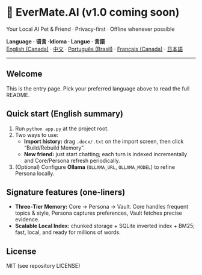 # 🐾 EverMate.AI (v1.0 coming soon)
Your Local AI Pet & Friend · Privacy-first · Offline whenever possible

**Language · 语言 ·Idioma · Langue · 言語**  
[English (Canada)](README.en-CA.md) · [中文](README.zh-CN.md) · [Português (Brasil)](README.pt-BR.md) · [Français (Canada)](README.fr-CA.md) · [日本語](README.ja-JP.md)

---

## Welcome
This is the entry page. Pick your preferred language above to read the full README.

## Quick start (English summary)
1. Run `python app.py` at the project root.  
2. Two ways to use:  
   - **Import history:** drag `.docx/.txt` on the import screen, then click “Build/Rebuild Memory”.  
   - **New friend:** just start chatting; each turn is indexed incrementally and Core/Persona refresh periodically.  
3. (Optional) Configure **Ollama** (`OLLAMA_URL`, `OLLAMA_MODEL`) to refine Persona locally.

## Signature features (one‑liners)
- **Three‑Tier Memory:** Core → Persona → Vault. Core handles frequent topics & style, Persona captures preferences, Vault fetches precise evidence.  
- **Scalable Local Index:** chunked storage + SQLite inverted index + BM25; fast, local, and ready for millions of words.

## License
MIT (see repository LICENSE)

